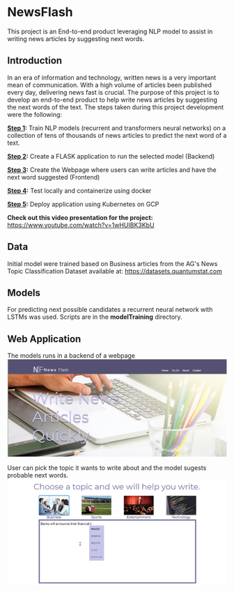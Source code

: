 # NewsFlash
This project is an End-to-end product leveraging NLP model to assist in writing news articles by suggesting next words.

## Introduction
In an era of information and technology, written news is a very important mean of communication. With a high volume of articles been published every day, delivering news fast is crucial. The purpose of this project is to develop an end-to-end product to help write news articles by suggesting the next words of the text. The steps taken during this project development were the following:

**[Step 1](https://medium.com/@kmacver/developing-a-end-to-end-nlp-text-generator-application-part-1-92a5f82816b4):** Train NLP models (recurrent and transformers neural networks) on a collection of tens of thousands of news articles to predict the next word of a text.  

**[Step 2](https://medium.com/@kmacver/developing-end-to-end-nlp-text-generator-application-part-2-full-stack-with-flask-uwsgi-and-d46c7579d80c):** Create a FLASK application to run the selected model (Backend)

**[Step 3](https://medium.com/@kmacver/developing-end-to-end-nlp-text-generator-application-part-3-using-docker-and-deploying-app-2f1ce049eec8):** Create the Webpage where users can write articles and have the next word suggested (Frontend)

**[Step 4](https://medium.com/@kmacver/developing-end-to-end-nlp-text-generator-application-part-4-deploying-app-on-kubernetes-in-9687e613ccd3):** Test locally and containerize using docker

**[Step 5](https://medium.com/@kmacver/developing-a-end-to-end-nlp-text-generator-application-part-5-develop-ci-cd-architecture-to-937ed0049b3):** Deploy application using Kubernetes on GCP

**Check out this video presentation for the project:**   https://www.youtube.com/watch?v=1wHUIBK3KbU

## Data
Initial model were trained based on Business articles from the AG's News Topic Classification Dataset available at: https://datasets.quantumstat.com


## Models
For predicting next possible candidates a recurrent neural network with LSTMs was used.
Scripts are in the **modelTraining** directory.

## Web Application
The models runs in a backend of a webpage
![](images/webpagehome.PNG)


User can pick the topic it wants to write about and the model sugests probable next words.
![](images/webpagetext.PNG)

